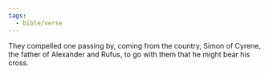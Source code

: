 ```yaml
---
tags:
  - bible/verse
---
```

They compelled one passing by, coming from the country, Simon of Cyrene, the father of Alexander and Rufus, to go with them that he might bear his cross.